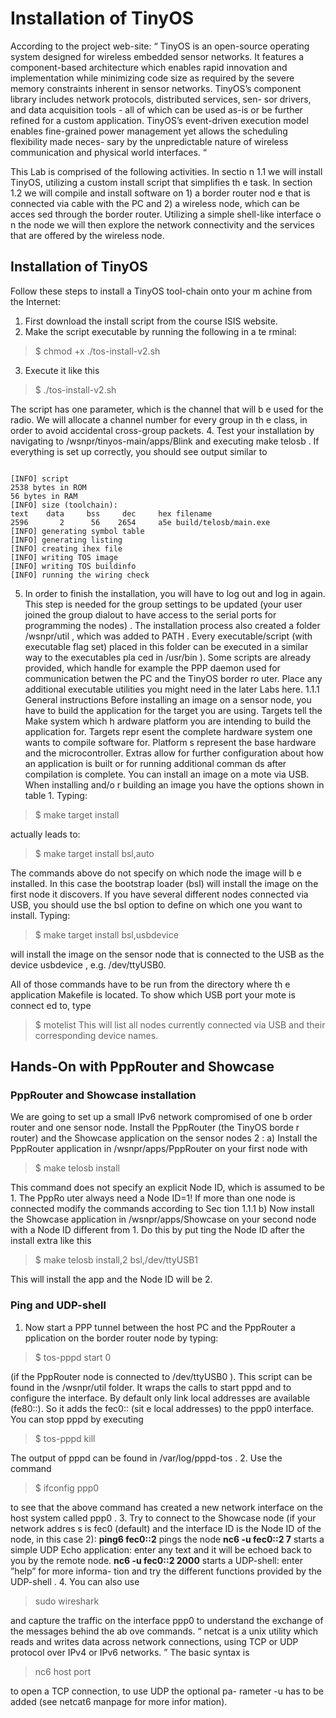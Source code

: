# Installation of TinyOS
According to the project web-site: “ TinyOS is an open-source operating system designed  for  wireless  embedded  sensor  networks.   It  features  a  component-based architecture which enables rapid innovation and implementation while minimizing code size as required by the severe memory constraints inherent in sensor networks. TinyOS’s component library includes network protocols, distributed services, sen- sor drivers, and data acquisition tools - all of which can be used as-is or be further refined for a custom application.  TinyOS’s event-driven execution model enables fine-grained power management yet allows the scheduling flexibility made neces- sary  by  the  unpredictable  nature  of  wireless  communication  and  physical  world interfaces. “

This Lab is comprised of the following activities.  In sectio n 1.1 we will install TinyOS, utilizing a custom install script that simplifies th e task. In section 1.2 we will compile and install software on 1) a border router nod e that is connected via cable with the PC and 2) a wireless node, which can be acces sed through the border router. Utilizing a simple shell-like interface o n the node we will then explore the network connectivity and the services that are offered by the wireless node.

## Installation of TinyOS
Follow these steps to install a TinyOS tool-chain onto your m achine from the Internet:
1. First download the install script from the course ISIS website.
2. Make the script executable by running the following in a te rminal:
> $ chmod +x ./tos-install-v2.sh

3. Execute it like this
> $ ./tos-install-v2.sh <channel number>

The script has one parameter, which is the channel that will b e used for the
radio. We will allocate a channel number for every group in th e class, in order to avoid accidental cross-group packets.
4. Test your installation by navigating to <home>/wsnpr/tinyos-main/apps/Blink and executing make telosb . If everything is set up correctly, you should see output similar to
<pre><code>
[INFO] script
2538 bytes in ROM
56 bytes in RAM
[INFO] size (toolchain):
text    data     bss     dec     hex filename
2596       2      56    2654     a5e build/telosb/main.exe
[INFO] generating symbol table
[INFO] generating listing
[INFO] creating ihex file
[INFO] writing TOS image
[INFO] writing TOS buildinfo
[INFO] running the wiring check
</pre></code>
5. In order to finish the installation, you will have to log out and log in again. This step is needed for the group settings to be updated (your user joined the group dialout to have access to the serial ports for programming the nodes) .
The installation process also created a folder <home>/wsnpr/util , which was added to PATH . Every executable/script (with executable flag set) placed in this folder can be executed in a similar way to the executables pla ced in /usr/bin ).
Some scripts are already provided, which handle for example the PPP daemon used for communication betwen the PC and the TinyOS border ro uter. Place any additional executable utilities you might need in the later Labs here. 1.1.1  General instructions Before installing an image on a sensor node, you have to build the application for the target you are using. Targets tell the Make system which h ardware platform you are intending to build the application for.  Targets repr esent the complete hardware system one wants to compile software for. Platform s represent the base hardware and the microcontroller. Extras allow for further configuration about how an application is built or for running additional comman ds after compilation is complete. You can install an image on a mote via USB. When installing and/o r building an image you have the options shown in table 1.
Typing:
> $ make target install

actually leads to:
> $ make target install bsl,auto

The commands above do not specify on which node the image will b e installed.
In this case the bootstrap loader (bsl) will install the image on the first node it discovers. If you have several different nodes connected via USB, you should use the bsl option to define on which one you want to install. Typing:
> $ make target install bsl,usbdevice

will install the image on the sensor node that is connected to the USB as the device usbdevice , e.g. /dev/ttyUSB0.

All of those commands have to be run from the directory where th e application Makefile is located. To show which USB port your mote is connect ed to, type
> $ motelist
This will list all nodes currently connected via USB and their corresponding device names.

##  Hands-On with PppRouter and Showcase
###  PppRouter and Showcase installation
We are going to set up a small IPv6 network compromised of one b order router and one sensor node. Install the PppRouter (the TinyOS borde r router) and the Showcase application on the sensor nodes 2 : a) Install the PppRouter application in <home>/wsnpr/apps/PppRouter on your first node with
> $ make telosb install

This command does not specify an explicit Node ID, which is assumed to be 1. The PppRo uter always need a Node ID=1! If more than one node is connected modify the commands according to Sec tion 1.1.1 b) Now install the Showcase application in <home>/wsnpr/apps/Showcase on your second node with a Node ID different from 1. Do this by put ting the Node ID after the install extra like this
> $ make telosb install,2 bsl,/dev/ttyUSB1

This will install the app and the Node ID will be 2.

###  Ping and UDP-shell
1. Now start a PPP tunnel between the host PC and the PppRouter a pplication on the border router node by typing:
> $ tos-pppd start 0 

(if the PppRouter node is connected to /dev/ttyUSB0 ).
This script can be found in the <home>/wsnpr/util folder. It wraps the calls to start pppd and to configure the interface. By default only link local addresses are available (fe80::). So it adds the fec0:: (sit e local addresses) to the ppp0 interface. You can stop pppd by executing
> $ tos-pppd kill

The output of pppd can be found in /var/log/pppd-tos .
2. Use the command
> $ ifconfig ppp0

to see that the above command has created a new network interface on the host system called ppp0 .
3. Try to connect to the Showcase node (if your network addres s is fec0 (default) and the interface ID is the Node ID of the node, in this case 2):
**ping6 fec0::2** pings the node
**nc6 -u fec0::2 7** starts a simple UDP Echo application: enter any text and it will be echoed back to you by the remote node.
**nc6 -u fec0::2 2000** starts a UDP-shell: enter ”help” for more informa- tion and try the different functions provided by the UDP-shell .
4. You can also use
> sudo wireshark

and capture the traffic on the interface ppp0 to understand the exchange of the messages behind the ab ove commands. “ netcat is a unix utility which reads and writes data across network connections, using TCP or UDP protocol over IPv4 or IPv6 networks. ”
The basic syntax is
> nc6 host port

to open a TCP connection, to use UDP the optional pa- rameter -u has to be added (see netcat6 manpage for more infor
mation).

